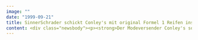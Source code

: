 ```yaml
---
image: ""
date: "1999-09-21"
title: SinnerSchrader schickt Conley's mit original Formel 1 Reifen ins Rennen
content: <div class="newsbody"><p><strong>Der Modeversender Conley's sorgt derzeit für Marktplatzatmosphäre im Online-Shop&#58; Mit der aktuellen Versteigerungsaktion echter Formel 1-Reifen erweitert erstmals ein klassischer Versandhändler sein Warensortiment um Entertainment-Elemente. Realisiert wurden der Online-Shop und die Sonderauktion von SinnerSchrader.</strong></p><p>Seit dem Exklusivvertrag mit Bridgestone werden alle F1-Reifen nach jedem Rennen vernichtet. Mit den 18 letzten Goodyear- F1-Reifen von Hakkinen &amp; Co aus dem WM-Jahr 1996 hat sich Conley's also echte Raritäten gesichert. Das Verkaufsformat der Sonderversteigerung bietet den Kunden die Gelegenheit, selbst zu entscheiden, wie viel Ihnen das Außergewöhnliche wert ist. Bis zum 24. September um 18.00 Uhr läuft die Aktion, dann kommen die begehrten Einzelstücke unter den Hammer.</p><p>Durch das ausgefallene Zusatzangebot wird das hochwertige Katalogsortiment des Online-Modeshops um einen besonderen Unterhaltungwert bereichert&#58; Versteigerungen über das Internet verwandeln Wohnzimmer in virtuelle Auktionshäuser und machen Internet-Shopping zum Erlebniskauf.</p><p>Über die kurzfristig laufende Auktion möchte der Modeversender Conley's gezielt Erlebniskäufer ansprechen. Diese Zielgruppe im Internet ist auf der Suche nach Kuriositäten, die man nicht überall kaufen kann, und wird auch im Conley's-Shop nicht alltägliche Besonderheiten aus aller Welt nach individuellem Geschmack finden.</p><p><a class="news-backlink" href="/de/"><svg class="svg-ico svg-ico--arrow-left"><use xlink&#58;href="#arrow-down"></use></svg>Zurück zur Presse Übersicht</a></p></div>
---
```

